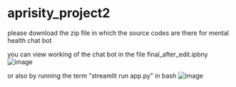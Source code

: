 # aprisity_project2
please download the zip file in which the source codes are there for mental health chat bot 

you can view working of the chat bot in the file final_after_edit.ipbny
![image](https://github.com/user-attachments/assets/ac420783-e945-40f2-9ec4-96faa841c03d)


or also by running the term "streamlit run app.py" in bash 
![image](https://github.com/user-attachments/assets/23dc2730-5384-4962-87c5-fb67c1ca2ebe)
